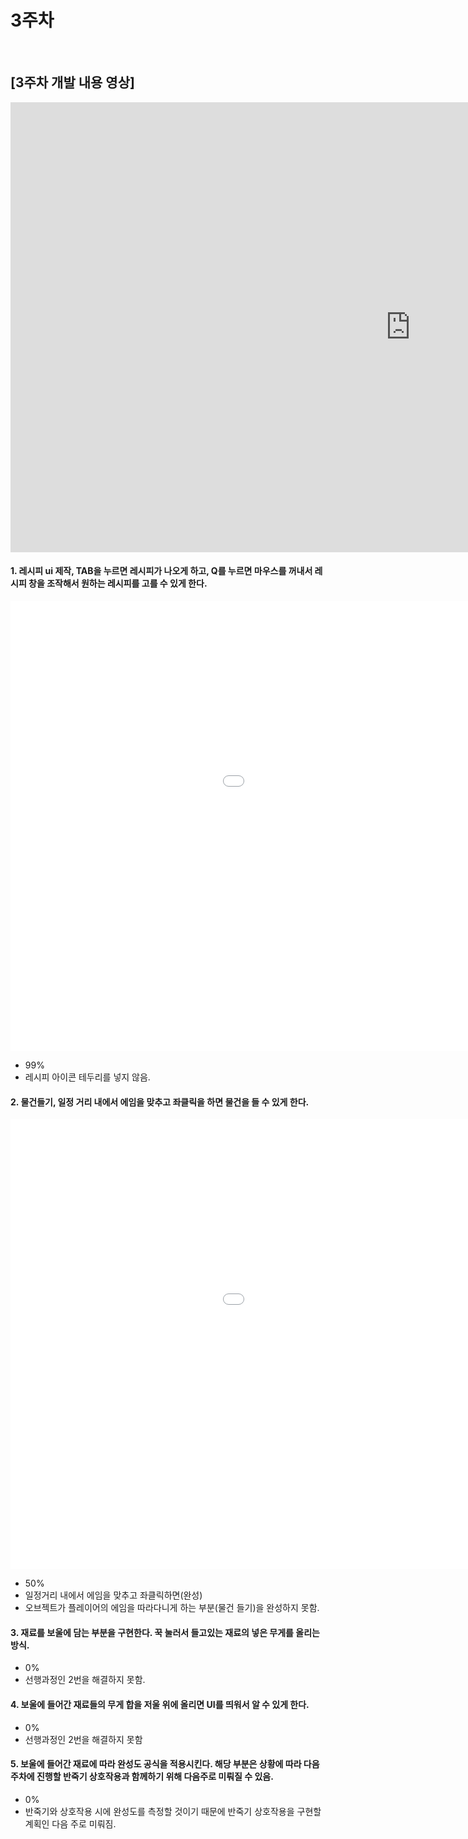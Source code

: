 # 3주차

<br>

## [3주차 개발 내용 영상]

<iframe width="1280" height="720" src="https://www.youtube.com/embed/yB6mnglivKc" frameborder="0" allow="accelerometer; autoplay; clipboard-write; encrypted-media; gyroscope; picture-in-picture" allowfullscreen></iframe>

<br>

#### 1. 레시피 ui 제작, TAB을 누르면 레시피가 나오게 하고, Q를 누르면 마우스를 꺼내서 레시피 창을 조작해서 원하는 레시피를 고를 수 있게 한다.
<iframe src='//gifs.com/embed/racipe-window-lxGwBj' frameborder='0' scrolling='no' width='1280px' height='720px' style='-webkit-backface-visibility: hidden;-webkit-transform: scale(1);' ></iframe>

<br>

- 99%
- 레시피 아이콘 테두리를 넣지 않음.

#### 2. 물건들기, 일정 거리 내에서 에임을 맞추고 좌클릭을 하면 물건을 들 수 있게 한다.
<iframe src='//gifs.com/embed/object-lifting-vlV0n5' frameborder='0' scrolling='no' width='1280px' height='720px' style='-webkit-backface-visibility: hidden;-webkit-transform: scale(1);' ></iframe>

<br>

- 50%
- 일정거리 내에서 에임을 맞추고 좌클릭하면(완성)
- 오브젝트가 플레이어의 에임을 따라다니게 하는 부분(물건 들기)을 완성하지 못함.

#### 3. 재료를 보울에 담는 부분을 구현한다. 꾹 눌러서 들고있는 재료의 넣은 무게를 올리는 방식.
- 0%
- 선행과정인 2번을 해결하지 못함.

#### 4. 보울에 들어간 재료들의 무게 합을 저울 위에 올리면 UI를 띄워서 알 수 있게 한다.
- 0%
- 선행과정인 2번을 해결하지 못함

#### 5. 보울에 들어간 재료에 따라 완성도 공식을 적용시킨다. 해당 부분은 상황에 따라 다음주차에 진행할 반죽기 상호작용과 함께하기 위해 다음주로 미뤄질 수 있음.
- 0%
- 반죽기와 상호작용 시에 완성도를 측정할 것이기 때문에 반죽기 상호작용을 구현할 계획인 다음 주로 미뤄짐.
